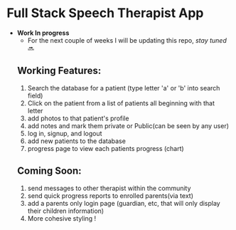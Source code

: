 # Full Stack Speech Therapist App

* **Work In progress**
  - For the next couple of weeks I will be updating this repo, *stay tuned* :soon:
  ## Working Features:  
    1. Search the database for a patient (type letter 'a' or 'b' into search field)
    2. Click on the patient from a list of patients all beginning with that letter
    3. add photos to that patient's profile
    4. add notes and mark them private or Public(can be seen by any user)
    5. log in, signup, and logout
    6. add new patients to the database
    7. progress page to view each patients progress (chart)
  ## Coming Soon:
    1. send messages to other therapist within the community  
    2. send quick progress reports to enrolled parents(via text)
    3. add a parents only login page (guardian, etc, that will only display their children information)
    4. More cohesive styling !
